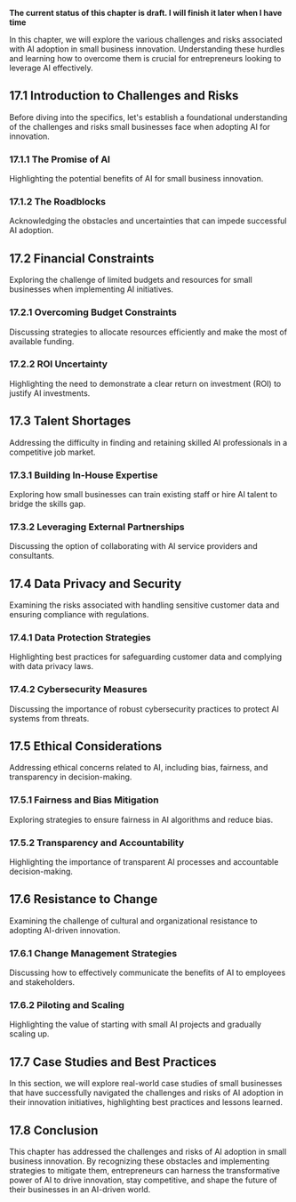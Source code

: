 **The current status of this chapter is draft. I will finish it later when I have time**

In this chapter, we will explore the various challenges and risks associated with AI adoption in small business innovation. Understanding these hurdles and learning how to overcome them is crucial for entrepreneurs looking to leverage AI effectively.

17.1 Introduction to Challenges and Risks
-----------------------------------------

Before diving into the specifics, let's establish a foundational understanding of the challenges and risks small businesses face when adopting AI for innovation.

### 17.1.1 The Promise of AI

Highlighting the potential benefits of AI for small business innovation.

### 17.1.2 The Roadblocks

Acknowledging the obstacles and uncertainties that can impede successful AI adoption.

17.2 Financial Constraints
--------------------------

Exploring the challenge of limited budgets and resources for small businesses when implementing AI initiatives.

### 17.2.1 Overcoming Budget Constraints

Discussing strategies to allocate resources efficiently and make the most of available funding.

### 17.2.2 ROI Uncertainty

Highlighting the need to demonstrate a clear return on investment (ROI) to justify AI investments.

17.3 Talent Shortages
---------------------

Addressing the difficulty in finding and retaining skilled AI professionals in a competitive job market.

### 17.3.1 Building In-House Expertise

Exploring how small businesses can train existing staff or hire AI talent to bridge the skills gap.

### 17.3.2 Leveraging External Partnerships

Discussing the option of collaborating with AI service providers and consultants.

17.4 Data Privacy and Security
------------------------------

Examining the risks associated with handling sensitive customer data and ensuring compliance with regulations.

### 17.4.1 Data Protection Strategies

Highlighting best practices for safeguarding customer data and complying with data privacy laws.

### 17.4.2 Cybersecurity Measures

Discussing the importance of robust cybersecurity practices to protect AI systems from threats.

17.5 Ethical Considerations
---------------------------

Addressing ethical concerns related to AI, including bias, fairness, and transparency in decision-making.

### 17.5.1 Fairness and Bias Mitigation

Exploring strategies to ensure fairness in AI algorithms and reduce bias.

### 17.5.2 Transparency and Accountability

Highlighting the importance of transparent AI processes and accountable decision-making.

17.6 Resistance to Change
-------------------------

Examining the challenge of cultural and organizational resistance to adopting AI-driven innovation.

### 17.6.1 Change Management Strategies

Discussing how to effectively communicate the benefits of AI to employees and stakeholders.

### 17.6.2 Piloting and Scaling

Highlighting the value of starting with small AI projects and gradually scaling up.

17.7 Case Studies and Best Practices
------------------------------------

In this section, we will explore real-world case studies of small businesses that have successfully navigated the challenges and risks of AI adoption in their innovation initiatives, highlighting best practices and lessons learned.

17.8 Conclusion
---------------

This chapter has addressed the challenges and risks of AI adoption in small business innovation. By recognizing these obstacles and implementing strategies to mitigate them, entrepreneurs can harness the transformative power of AI to drive innovation, stay competitive, and shape the future of their businesses in an AI-driven world.
